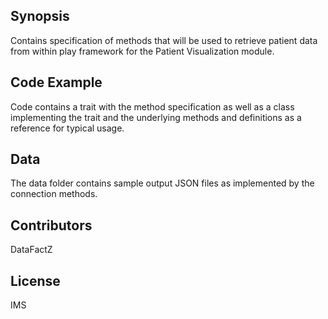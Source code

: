 ## Synopsis

Contains specification of methods that will be used to retrieve patient data from within play framework for the Patient Visualization module.

## Code Example

Code contains a trait with the method specification  as well as a class implementing the trait and the underlying methods and definitions as a reference for typical usage.

## Data

The data folder contains sample output JSON files as implemented by the connection methods.

## Contributors

DataFactZ

## License

IMS